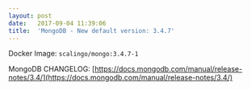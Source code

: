 ```yaml
---
layout:	post
date:	2017-09-04 11:39:06
title:	'MongoDB - New default version: 3.4.7'
---
```


Docker Image: `scalingo/mongo:3.4.7-1`

MongoDB CHANGELOG: [https://docs.mongodb.com/manual/release-notes/3.4/](https://docs.mongodb.com/manual/release-notes/3.4/)
